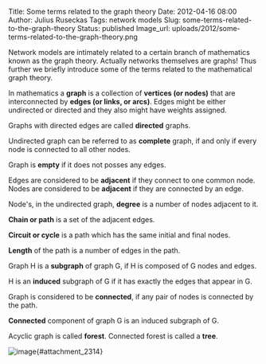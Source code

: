 Title: Some terms related to the graph theory
Date: 2012-04-16 08:00
Author: Julius Ruseckas
Tags: network models
Slug: some-terms-related-to-the-graph-theory
Status: published
Image_url: uploads/2012/some-terms-related-to-the-graph-theory.png

Network models are intimately related to a
certain branch of mathematics known as the graph theory. Actually
networks themselves are graphs! Thus further we briefly introduce some
of the terms related to the mathematical graph
theory.<!--more-->

In mathematics a **graph** is a collection of **vertices (or nodes)**
that are interconnected by **edges (or links, or arcs)**. Edges might be
either undirected or directed and they also might have weights assigned.

Graphs with directed edges are called **directed** graphs.

Undirected graph can be referred to as **complete** graph, if and only
if every node is connected to all other nodes.

Graph is **empty** if it does not posses any edges.

Edges are considered to be **adjacent** if they connect to one common
node. Nodes are considered to be **adjacent** if they are connected by
an edge.

Node's, in the undirected graph, **degree** is a number of nodes
adjacent to it.

**Chain or path** is a set of the adjacent edges.

**Circuit or cycle** is a path which has the same initial and final
nodes.

**Length** of the path is a number of edges in the path.

Graph H is a **subgraph** of graph G, if H is composed of G nodes and
edges.

H is an **induced** subgraph of G if it has exactly the edges that
appear in G.

Graph is considered to be **connected**, if any pair of nodes is
connected by the path.

**Connected** component of graph G is an induced subgraph of G.

Acyclic graph is called **forest**. Connected forest is called a
**tree**.

![image]({static}/uploads/2012/some-terms-related-to-the-graph-theory.png "Various examples of
graphs."){#attachment_2314} 
